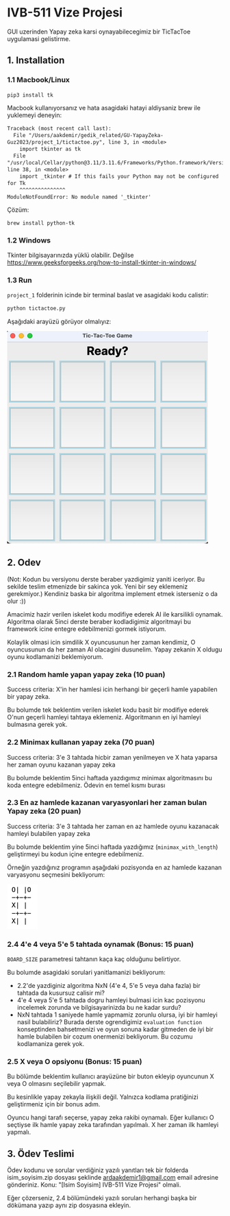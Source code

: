 # IVB-511 Vize Projesi

GUI uzerinden Yapay zeka karsi oynayabilecegimiz bir TicTacToe uygulamasi gelistirme.

## 1. Installation



### 1.1 Macbook/Linux


```
pip3 install tk
```

Macbook kullanıyorsanız ve hata asagidaki hatayi aldiysaniz brew ile yuklemeyi deneyin:

```
Traceback (most recent call last):
  File "/Users/aakdemir/gedik_related/GU-YapayZeka-Guz2023/project_1/tictactoe.py", line 3, in <module>
    import tkinter as tk
  File "/usr/local/Cellar/python@3.11/3.11.6/Frameworks/Python.framework/Versions/3.11/lib/python3.11/tkinter/__init__.py", line 38, in <module>
    import _tkinter # If this fails your Python may not be configured for Tk
    ^^^^^^^^^^^^^^^
ModuleNotFoundError: No module named '_tkinter'
```

Çözüm:
```
brew install python-tk
```


### 1.2 Windows

Tkinter bilgisayarınızda yüklü olabilir. Değilse https://www.geeksforgeeks.org/how-to-install-tkinter-in-windows/




### 1.3 Run 

`project_1` folderinin icinde bir terminal baslat ve asagidaki kodu calistir: 

```bash
python tictactoe.py
```

Aşağıdaki arayüzü görüyor olmalıyız: 

![Alt text](tinker-game-start.png)


## 2. Odev

(Not: Kodun bu versiyonu derste beraber yazdigimiz yaniti iceriyor. Bu sekilde teslim etmenizde bir sakinca yok. Yeni bir sey eklemeniz gerekmiyor.) Kendiniz baska bir algoritma implement etmek isterseniz o da olur :)) 

Amacimiz hazir verilen iskelet kodu modifiye ederek AI ile karsilikli oynamak. 
Algoritma olarak 5inci derste beraber kodladigimiz algoritmayi bu framework icine entegre edebilmenizi gormek istiyorum.

Kolaylik olmasi icin simdilik X oyuncusunun her zaman kendimiz, O oyuncusunun da her zaman AI olacagini dusunelim.
Yapay zekanin X oldugu oyunu kodlamanizi beklemiyorum.


### 2.1 Random hamle yapan yapay zeka (10 puan)

Success criteria: X'in her hamlesi icin herhangi bir geçerli hamle yapabilen bir yapay zeka.

Bu bolumde tek beklentim verilen iskelet kodu basit bir modifiye ederek O'nun geçerli hamleyi tahtaya eklemeniz.
Algoritmanın en iyi hamleyi bulmasına gerek yok.


### 2.2 Minimax kullanan yapay zeka (70 puan)

Success criteria: 3'e 3 tahtada hicbir zaman yenilmeyen ve X hata yaparsa her zaman oyunu kazanan yapay zeka

Bu bolumde beklentim 5inci haftada yazdıgımız minimax algoritmasını bu koda entegre edebilmeniz.
Ödevin en temel kısmı burası

### 2.3 En az hamlede kazanan varyasyonlari her zaman bulan Yapay zeka (20 puan)

Success criteria: 3'e 3 tahtada her zaman en az hamlede oyunu kazanacak hamleyi bulabilen yapay zeka

Bu bolumde beklentim yine 5inci haftada yazdığımız (`minimax_with_length`) geliştirmeyi bu kodun içine entegre edebilmeniz.

Örneğin yazdığınız programın aşağıdaki pozisyonda en az hamlede kazanan varyasyonu seçmesini bekliyorum:

![Alt text](ornek_oyun_pozisyonu.png)



### 2.4 4'e 4 veya 5'e 5 tahtada oynamak (Bonus: 15 puan)

`BOARD_SIZE` parametresi tahtanın kaça kaç olduğunu belirtiyor. 

Bu bolumde asagidaki sorulari yanitlamanizi bekliyorum:

- 2.2'de yazdiginiz algoritma  NxN (4'e 4, 5'e 5 veya daha fazla) bir tahtada da kusursuz calisir mi?
- 4'e 4 veya 5'e 5 tahtada dogru hamleyi bulmasi icin kac pozisyonu incelemek zorunda ve bilgisayarinizda bu ne kadar surdu?
- NxN tahtada 1 saniyede hamle yapmamiz zorunlu olursa, iyi bir hamleyi nasil bulabiliriz? Burada derste ogrendigimiz `evaluation function` konseptinden bahsetmenizi ve oyun sonuna kadar gitmeden de iyi bir hamle bulabilen bir cozum onermenizi bekliyorum. Bu cozumu kodlamaniza gerek yok. 

### 2.5 X veya O opsiyonu (Bonus: 15 puan)

Bu bölümde beklentim kullanıcı arayüzüne bir buton ekleyip oyuncunun X veya O olmasını seçilebilir yapmak.

Bu kesinlikle yapay zekayla ilişkili değil. Yalnızca kodlama pratiğinizi geliştirmeniz için bir bonus adım.

Oyuncu hangi tarafı seçerse, yapay zeka rakibi oynamalı. Eğer kullanıcı O seçtiyse ilk hamle yapay zeka tarafından yapılmalı. X her zaman ilk hamleyi yapmalı.

## 3. Ödev Teslimi

Ödev kodunu ve sorular verdiğiniz yazılı yanıtları tek bir folderda isim_soyisim.zip dosyası şeklinde ardaakdemir1@gmail.com email adresine gönderiniz. Konu: "[Isim Soyisim] IVB-511 Vize Projesi" olmali.

Eğer çözerseniz, 2.4 bölümündeki yazılı soruları herhangi başka bir dökümana yazıp aynı zip dosyasına ekleyin.

